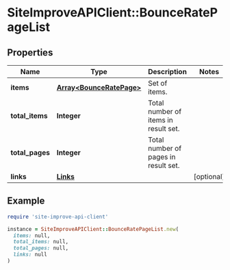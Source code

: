 # SiteImproveAPIClient::BounceRatePageList

## Properties

| Name | Type | Description | Notes |
| ---- | ---- | ----------- | ----- |
| **items** | [**Array&lt;BounceRatePage&gt;**](BounceRatePage.md) | Set of items. |  |
| **total_items** | **Integer** | Total number of items in result set. |  |
| **total_pages** | **Integer** | Total number of pages in result set. |  |
| **links** | [**Links**](Links.md) |  | [optional] |

## Example

```ruby
require 'site-improve-api-client'

instance = SiteImproveAPIClient::BounceRatePageList.new(
  items: null,
  total_items: null,
  total_pages: null,
  links: null
)
```

